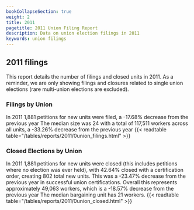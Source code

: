 ```yaml
---
bookCollapseSection: true
weight: 2
title: 2011
pagetitle: 2011 Union Filing Report
description: Data on union election filings in 2011
keywords: union filings
---
```


## 2011 filings

This report details the number of filings and closed units in 2011. As a reminder, we are only showing filings and closures related to single union elections (rare multi-union elections are excluded).

### Filings by Union
In 2011 1,881 petitions for new units were filed, a -17.68% decrease from the previous year The median size was 24 with a total of 117,511 workers across all units, a -33.26% decrease from the previous year
{{< readtable table="/tables/reports/2011/0union_filings.html" >}}

### Closed Elections by Union
In 2011 1,881 petitions for new units were closed (this includes petitions where no election was ever held), with 42.64% closed with a certification order, creating 802 total new units. This was a -23.47% decrease from the previous year in successful union certifications. Overall this represents approximately 49,063 workers, which is a -18.57% decrease from the previous year The median bargaining unit has 21 workers.
{{< readtable table="/tables/reports/2011/0union_closed.html" >}}
